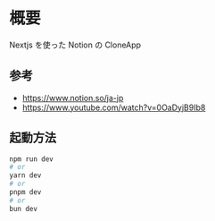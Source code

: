 # 概要

Nextjs を使った Notion の CloneApp

## 参考

- https://www.notion.so/ja-jp
- https://www.youtube.com/watch?v=0OaDyjB9Ib8

## 起動方法

```bash
npm run dev
# or
yarn dev
# or
pnpm dev
# or
bun dev
```
